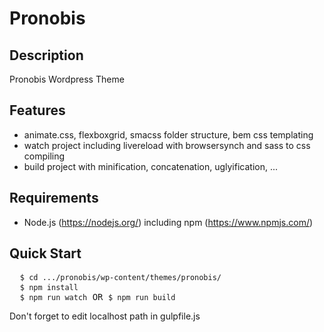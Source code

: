 # Pronobis

## Description
Pronobis Wordpress Theme

## Features
- animate.css, flexboxgrid, smacss folder structure, bem css templating
- watch project including livereload with browsersynch and sass to css compiling
- build project with minification, concatenation, uglyification, ...

## Requirements
- Node.js (https://nodejs.org/) including npm (https://www.npmjs.com/)

## Quick Start
<pre>
  <code>$ cd .../pronobis/wp-content/themes/pronobis/</code>
  <code>$ npm install</code>
  <code>$ npm run watch</code> OR <code>$ npm run build</code>
</pre>

Don't forget to edit localhost path in gulpfile.js
